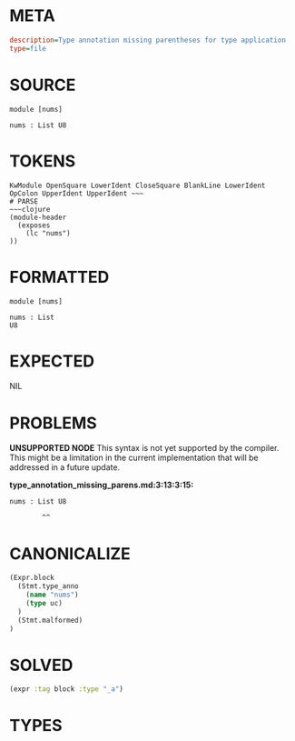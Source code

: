 # META
~~~ini
description=Type annotation missing parentheses for type application
type=file
~~~
# SOURCE
~~~roc
module [nums]

nums : List U8
~~~
# TOKENS
~~~text
KwModule OpenSquare LowerIdent CloseSquare BlankLine LowerIdent OpColon UpperIdent UpperIdent ~~~
# PARSE
~~~clojure
(module-header
  (exposes
    (lc "nums")
))
~~~
# FORMATTED
~~~roc
module [nums]

nums : List
U8
~~~
# EXPECTED
NIL
# PROBLEMS
**UNSUPPORTED NODE**
This syntax is not yet supported by the compiler.
This might be a limitation in the current implementation that will be addressed in a future update.

**type_annotation_missing_parens.md:3:13:3:15:**
```roc
nums : List U8
```
            ^^


# CANONICALIZE
~~~clojure
(Expr.block
  (Stmt.type_anno
    (name "nums")
    (type uc)
  )
  (Stmt.malformed)
)
~~~
# SOLVED
~~~clojure
(expr :tag block :type "_a")
~~~
# TYPES
~~~roc
~~~
